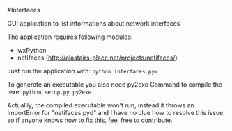 #Interfaces

GUI application to list informations about network interfaces

The application requires following modules:
- wxPython
- netifaces (http://alastairs-place.net/projects/netifaces/)

Just run the application with:
```python interfaces.pyw```

To generate an executable you also need py2exe
Command to compile the .exe:
```python setup.py py2exe```

Actuallly, the compiled executable won't run, instead it throws an ImportError for "netifaces.pyd" and I have no clue how to resolve this issue, so if anyone knows how to fix this, feel free to contribute.
